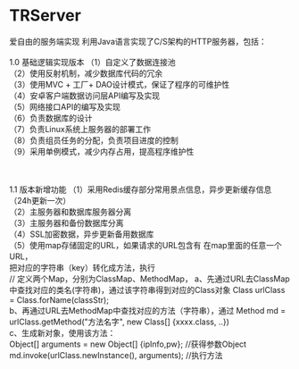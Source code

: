 # TRServer
爱自由的服务端实现
利用Java语言实现了C/S架构的HTTP服务器，包括：<br/><br/>
1.0 基础逻辑实现版本
（1）自定义了数据连接池<br/>
（2）使用反射机制，减少数据库代码的冗余<br/>
（3）使用MVC + 工厂+ DAO设计模式，保证了程序的可维护性<br/>
（4）安卓客户端数据访问层API编写及实现<br/>
（5）网络接口API的编写及实现<br/>
（6）负责数据库的设计<br/>
（7）负责Linux系统上服务器的部署工作<br/>
（8）负责组员任务的分配，负责项目进度的控制<br/>
（9）采用单例模式，减少内存占用，提高程序维护性<br/>

<br/><br/>
1.1 版本新增功能
（1）采用Redis缓存部分常用景点信息，异步更新缓存信息（24h更新一次）<br/>
（2）主服务器和数据库服务器分离<br/>
（3）主服务器和备份数据库分离<br/>
（4）SSL加密数据，异步更新备用数据库<br/>
（5）使用map存储固定的URL，如果请求的URL包含有 在map里面的任意一个URL，<br/>
	 把对应的字符串（key）转化成方法，执行<br/>
	 // 定义两个Map，分别为ClassMap、MethodMap，
	a、先通过URL去ClassMap中查找对应的类名(字符串)，通过该字符串得到对应的Class对象  Class urlClass = Class.forName(classStr);  <br/>
	b、再通过URL去MethodMap中查找对应的方法（字符串），通过 Method md = urlClass.getMethod("方法名字", new Class[] {xxxx.class, ..}) <br/>
	c、生成新对象，使用该方法：<br/>
		Object[] arguments = new Object[] {ipInfo,pw};    //获得参数Object <br/>
		md.invoke(urlClass.newInstance(), arguments);	  //执行方法 <br/>

